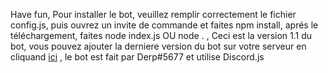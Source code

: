 Have fun, Pour installer le bot, veuillez remplir correctement le fichier config.js, puis ouvrez un invite de commande et faites npm install, aprés le téléchargement, faites node index.js OU node . , Ceci est la version 1.1 du bot, vous pouvez ajouter la derniere version du bot sur votre serveur en cliquand [ici](https://discordapp.com/oauth2/authorize?client_id=683956301919027222&scope=bot&permissions=2146958847) , le bot est fait par Derp#5677 et utilise Discord.js
